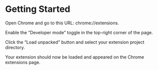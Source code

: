 # Getting Started 

Open Chrome and go to this URL: chrome://extensions.

Enable the “Developer mode” toggle in the top-right corner of the page.

Click the “Load unpacked” button and select your extension project directory.

Your extension should now be loaded and appeared on the Chrome extensions page.
